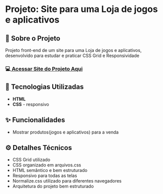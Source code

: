 <h1>Projeto: Site para uma Loja de jogos e aplicativos</h1>

<h2>📌 Sobre o Projeto</h2>
<p>Projeto front-end de um site para uma Loja de jogos e aplicativos, desenvolvido para estudar e praticar CSS Grid e Responsividade</p>

<h3>💻<a href="https://deangelleses.github.io/loja_ficticia_de_jogos_e_apps-HTML-CSS/" target="_blank"> Acessar Site do Projeto Aqui</a></h3>

<h2>🚀 Tecnologias Utilizadas</h2>
<ul>
  <li><b>HTML</b></li>
  <li><b>CSS</b> - responsivo</li>
</ul>

<h2>✨ Funcionalidades</h2>
<ul>
  <li>Mostrar produtos(jogos e aplicativos) para a venda</li>
</ul>

<h2>⚙️ Detalhes Técnicos</h2>
<ul>
  <li>CSS Grid utilizado</li>
  <li>CSS organizado em arquivos.css</li>
  <li>HTML semântico e bem estruturado</li>
  <li>Responsivo para todas as telas</li>
  <li>Normalize.css utilizado para diferentes navegadores</li>
  <li>Arquitetura do projeto bem estruturado</li>
</ul>
